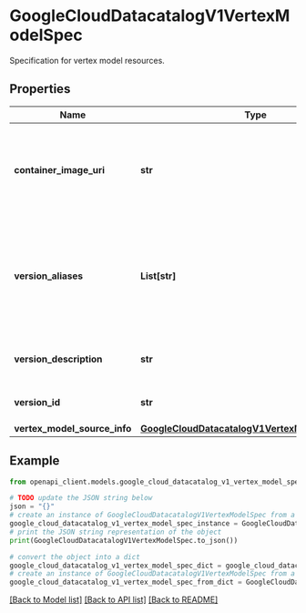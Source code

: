 # GoogleCloudDatacatalogV1VertexModelSpec

Specification for vertex model resources.

## Properties

Name | Type | Description | Notes
------------ | ------------- | ------------- | -------------
**container_image_uri** | **str** | URI of the Docker image to be used as the custom container for serving predictions. | [optional] 
**version_aliases** | **List[str]** | User provided version aliases so that a model version can be referenced via alias | [optional] 
**version_description** | **str** | The description of this version. | [optional] 
**version_id** | **str** | The version ID of the model. | [optional] 
**vertex_model_source_info** | [**GoogleCloudDatacatalogV1VertexModelSourceInfo**](GoogleCloudDatacatalogV1VertexModelSourceInfo.md) |  | [optional] 

## Example

```python
from openapi_client.models.google_cloud_datacatalog_v1_vertex_model_spec import GoogleCloudDatacatalogV1VertexModelSpec

# TODO update the JSON string below
json = "{}"
# create an instance of GoogleCloudDatacatalogV1VertexModelSpec from a JSON string
google_cloud_datacatalog_v1_vertex_model_spec_instance = GoogleCloudDatacatalogV1VertexModelSpec.from_json(json)
# print the JSON string representation of the object
print(GoogleCloudDatacatalogV1VertexModelSpec.to_json())

# convert the object into a dict
google_cloud_datacatalog_v1_vertex_model_spec_dict = google_cloud_datacatalog_v1_vertex_model_spec_instance.to_dict()
# create an instance of GoogleCloudDatacatalogV1VertexModelSpec from a dict
google_cloud_datacatalog_v1_vertex_model_spec_from_dict = GoogleCloudDatacatalogV1VertexModelSpec.from_dict(google_cloud_datacatalog_v1_vertex_model_spec_dict)
```
[[Back to Model list]](../README.md#documentation-for-models) [[Back to API list]](../README.md#documentation-for-api-endpoints) [[Back to README]](../README.md)


